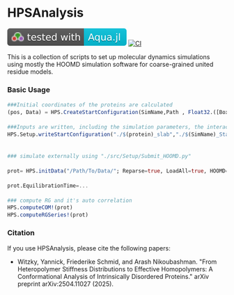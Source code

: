 # HPSAnalysis
[![Aqua QA](https://raw.githubusercontent.com/JuliaTesting/Aqua.jl/master/badge.svg)](https://github.com/JuliaTesting/Aqua.jl)
[![CI](https://github.com/ywitzky/HPSAnalysis.jl/actions/workflows/CI.yml/badge.svg)](https://github.com/ywitzky/HPSAnalysis.jl/actions/workflows/CI.yml)

This is a collection of scripts to set up molecular dynamics simulations using mostly the HOOMD simulation software for coarse-grained united residue models.

### Basic Usage 

```julia
###Initial coordinates of the proteins are calculated
(pos, Data) = HPS.CreateStartConfiguration(SimName,Path , Float32.([BoxLengthShort,BoxLengthShort*width_multiplier , BoxLengthShort]), Proteins, Sequences, Regenerate=false; Axis="y")#Erstellung der Start Conformation

###Inputs are written, including the simulation parameters, the interaction model, relevant dictionaries, and the start file
HPS.Setup.writeStartConfiguration("./$(protein)_slab","./$(SimName)_Start_slab.txt", Info, Sequences, BoxSize , 300_000_000, HOOMD=true, ; SimulationType="Calvados2" , Temperature=temp,  InitStyle="Pos", Pos=pos , pH=pH)


### simulate externally using "./src/Setup/Submit_HOOMD.py"

prot= HPS.initData("/Path/To/Data/"; Reparse=true, LoadAll=true, HOOMD=true)

prot.EquilibrationTime=...

### compute RG and it's auto correlation 
HPS.computeCOM!(prot)
HPS.computeRGSeries!(prot)
```


### Citation 
If you use HPSAnalysis, please cite the following papers: 

- Witzky, Yannick, Friederike Schmid, and Arash Nikoubashman. "From Heteropolymer Stiffness Distributions to Effective Homopolymers: A Conformational Analysis of Intrinsically Disordered Proteins." arXiv preprint arXiv:2504.11027 (2025).



